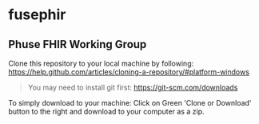 # fusephir
Phuse FHIR Working Group 
---
Clone this repository to your local machine by following: 
    https://help.github.com/articles/cloning-a-repository/#platform-windows

>You may need to install git first:
        https://git-scm.com/downloads
    
    
To simply download to your machine: 
    Click on Green 'Clone or Download' button to the right and download to your computer as a zip.
